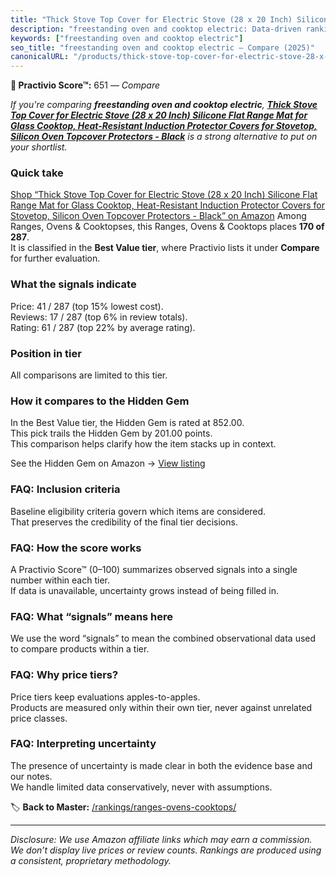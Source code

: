 ```yaml
---
title: "Thick Stove Top Cover for Electric Stove (28 x 20 Inch) Silicone Flat Range Mat for Glass Cooktop, Heat-Resistant Induction Protector Covers for Stovetop, Silicon Oven Topcover Protectors - Black"
description: "freestanding oven and cooktop electric: Data-driven ranking using the Practivio Score™. Positioned by quality, value, demand, findability, momentum."
keywords: ["freestanding oven and cooktop electric"]
seo_title: "freestanding oven and cooktop electric — Compare (2025)"
canonicalURL: "/products/thick-stove-top-cover-for-electric-stove-28-x-20-inch-silicone-flat-range-mat-for-glass-cooktop-heat-resistant-induction-protector-covers-for-stovetop-silicon-oven-topcover-protectors-black-B0CRLHG4W9/"
---
```


**🛒 Practivio Score™:** 651 — _Compare_


*If you're comparing **freestanding oven and cooktop electric**, **[Thick Stove Top Cover for Electric Stove (28 x 20 Inch) Silicone Flat Range Mat for Glass Cooktop, Heat-Resistant Induction Protector Covers for Stovetop, Silicon Oven Topcover Protectors - Black](https://www.amazon.com/dp/B0CRLHG4W9?tag=practivio-20)** is a strong alternative to put on your shortlist.*
### Quick take
[Shop “Thick Stove Top Cover for Electric Stove (28 x 20 Inch) Silicone Flat Range Mat for Glass Cooktop, Heat-Resistant Induction Protector Covers for Stovetop, Silicon Oven Topcover Protectors - Black” on Amazon](https://www.amazon.com/dp/B0CRLHG4W9?tag=practivio-20)
Among Ranges, Ovens & Cooktopses, this Ranges, Ovens & Cooktops places **170 of 287**.  
It is classified in the **Best Value tier**, where Practivio lists it under **Compare** for further evaluation.

### What the signals indicate
Price: 41 / 287 (top 15% lowest cost).  
Reviews: 17 / 287 (top 6% in review totals).  
Rating: 61 / 287 (top 22% by average rating).  

### Position in tier
All comparisons are limited to this tier.

### How it compares to the Hidden Gem
In the Best Value tier, the Hidden Gem is rated at 852.00.  
This pick trails the Hidden Gem by 201.00 points.  
This comparison helps clarify how the item stacks up in context.  

See the Hidden Gem on Amazon → [View listing](https://www.amazon.com/dp/B0CHJ5HFNB?tag=practivio-20)

### FAQ: Inclusion criteria
Baseline eligibility criteria govern which items are considered.  
That preserves the credibility of the final tier decisions.

### FAQ: How the score works
A Practivio Score™ (0–100) summarizes observed signals into a single number within each tier.  
If data is unavailable, uncertainty grows instead of being filled in.

### FAQ: What “signals” means here
We use the word “signals” to mean the combined observational data used to compare products within a tier.

### FAQ: Why price tiers?
Price tiers keep evaluations apples-to-apples.  
Products are measured only within their own tier, never against unrelated price classes.

### FAQ: Interpreting uncertainty
The presence of uncertainty is made clear in both the evidence base and our notes.  
We handle limited data conservatively, never with assumptions.

<!-- Missing template for Compare/CompareWithinPriceClass -->


🏷️ **Back to Master:** [/rankings/ranges-ovens-cooktops/](/rankings/ranges-ovens-cooktops/)

---
_Disclosure: We use Amazon affiliate links which may earn a commission. We don’t display live prices or review counts. Rankings are produced using a consistent, proprietary methodology._

